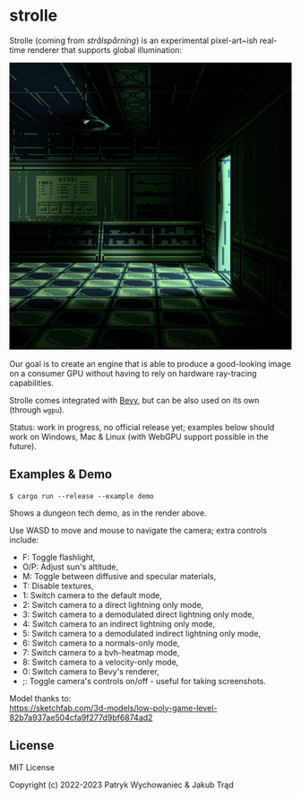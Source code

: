 # strolle

Strolle (coming from _strålspårning_) is an experimental pixel-art~ish real-time
renderer that supports global illumination:

<p align="center">
  <img width="512" height="512" src="_readme/demo-v4.jpg" />
</p>

Our goal is to create an engine that is able to produce a good-looking image on
a consumer GPU without having to rely on hardware ray-tracing capabilities.

Strolle comes integrated with [Bevy](https://bevyengine.org/), but can be also
used on its own (through `wgpu`).

Status: work in progress, no official release yet; examples below should work on
Windows, Mac & Linux (with WebGPU support possible in the future).

## Examples & Demo

``` shell
$ cargo run --release --example demo
```

Shows a dungeon tech demo, as in the render above.

Use WASD to move and mouse to navigate the camera; extra controls include:

- F: Toggle flashlight,
- O/P: Adjust sun's altitude,
- M: Toggle between diffusive and specular materials,
- T: Disable textures,
- 1: Switch camera to the default mode,
- 2: Switch camera to a direct lightning only mode,
- 3: Switch camera to a demodulated direct lightning only mode,
- 4: Switch camera to an indirect lightning only mode,
- 5: Switch camera to a demodulated indirect lightning only mode,
- 6: Switch camera to a normals-only mode,
- 7: Switch camera to a bvh-heatmap mode,
- 8: Switch camera to a velocity-only mode,
- 0: Switch camera to Bevy's renderer,
- ;: Toggle camera's controls on/off - useful for taking screenshots.

Model thanks to:    
https://sketchfab.com/3d-models/low-poly-game-level-82b7a937ae504cfa9f277d9bf6874ad2

## License

MIT License

Copyright (c) 2022-2023 Patryk Wychowaniec & Jakub Trąd

